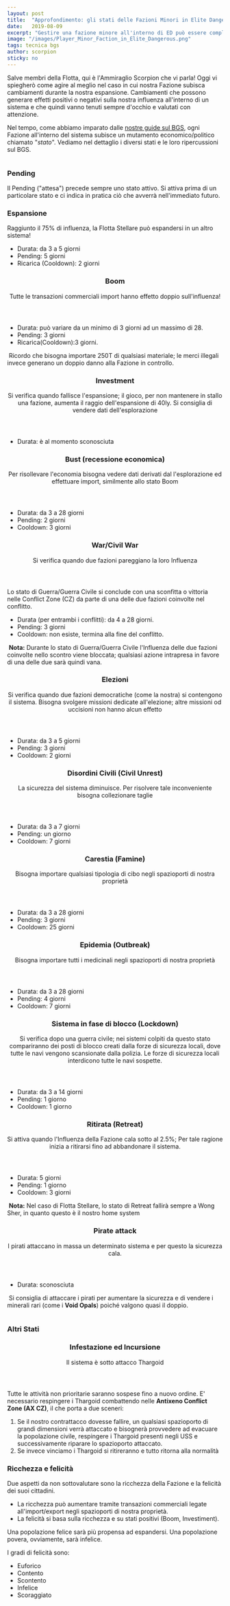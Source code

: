```yaml
---
layout: post
title:  "Approfondimento: gli stati delle Fazioni Minori in Elite Dangerous"
date:   2019-08-09
excerpt: "Gestire una fazione minore all'interno di ED può essere complicato. Vediamo insieme cosa fare!"
image: "/images/Player_Minor_Faction_in_Elite_Dangerous.png"
tags: tecnica bgs
author: scorpion
sticky: no
---
```

Salve membri della Flotta, qui è l'Ammiraglio Scorpion che vi parla! Oggi vi spiegherò come agire al meglio nel caso in cui nostra Fazione subisca cambiamenti durante la nostra espansione. Cambiamenti che possono generare effetti positivi o negativi sulla nostra influenza all'interno di un sistema e che quindi vanno tenuti sempre d'occhio e valutati con attenzione.

Nel tempo, come abbiamo imparato dalle [nostre guide sul BGS](/search/tag/bgs/), ogni Fazione all'interno del sistema subisce un mutamento economico/politico chiamato "*stato*". Vediamo nel dettaglio i diversi stati e le loro ripercussioni sul BGS.

<span class="image fit"><img src="/images/Elite-Division-png.png" alt=""></span>

### Pending

Il Pending ("attesa") precede sempre uno stato attivo. Si attiva prima di un particolare stato e ci indica in pratica ciò che avverrà nell'immediato futuro.

### Espansione

Raggiunto il 75% di influenza, la Flotta Stellare può espandersi in un altro sistema!

* Durata: da 3 a 5 giorni
* Pending: 5 giorni
* Ricarica (Cooldown): 2 giorni

<header>
    <h3>Boom</h3>
    <p>Tutte le transazioni commerciali import hanno effetto doppio sull'influenza!</p>
</header>

* Durata: può variare da un minimo di 3 giorni ad un massimo di 28.
* Pending: 3 giorni
* Ricarica(Cooldown):3 giorni.

<div class="box">
<i class="fa fa-hand-o-right fa-lg" aria-hidden="true" style="color: #f07b05;"></i>&nbsp;Ricordo che bisogna importare 250T di qualsiasi materiale; le merci illegali invece generano un doppio danno alla Fazione in controllo.</div>

<header>
    <h3>Investment</h3>
    <p>Si verifica quando fallisce l'espansione; il gioco, per non mantenere in stallo una fazione, aumenta il raggio dell'espansione di 40ly. Si consiglia di vendere dati dell'esplorazione</p>
</header>

* Durata: è al momento sconosciuta

<header>
    <h3>Bust (recessione economica)</h3>
    <p>Per risollevare l'economia bisogna vedere dati derivati dal l'esplorazione ed effettuare import, similmente allo stato Boom</p>
</header>

* Durata: da 3 a 28 giorni
* Pending: 2 giorni
* Cooldown: 3 giorni

<header>
    <h3>War/Civil War</h3>
    <p>Si verifica quando due fazioni pareggiano la loro Influenza</p>
</header>

Lo stato di Guerra/Guerra Civile si conclude con una sconfitta o vittoria nelle Conflict Zone (CZ) da parte di una delle due fazioni coinvolte nel conflitto.

* Durata (per entrambi i conflitti): da 4 a 28 giorni.
* Pending: 3 giorni
* Cooldown: non esiste, termina alla fine del conflitto.

<div class="box">
<i class="fa fa-hand-o-right fa-lg" aria-hidden="true" style="color: #f07b05;"></i>&nbsp;<b>Nota:</b>&nbsp;Durante lo stato di Guerra/Guerra Civile l'Influenza delle due fazioni coinvolte nello scontro viene bloccata; qualsiasi azione intrapresa in favore di una delle due sarà quindi vana.</diV>

<header>
    <h3>Elezioni</h3>
    <p>Si verifica quando due fazioni democratiche (come la nostra) si contengono il sistema. Bisogna svolgere missioni dedicate all'elezione; altre missioni od uccisioni non hanno alcun effetto</p>
</header>

* Durata: da 3 a 5 giorni
* Pending: 3 giorni
* Cooldown: 2 giorni

<header>
    <h3>Disordini Civili (Civil Unrest)</h3>
    <p>La sicurezza del sistema diminuisce. Per risolvere tale inconveniente bisogna collezionare taglie</p>
</header>

* Durata: da 3 a 7 giorni
* Pending: un giorno
* Cooldown: 7 giorni
  
<header>
    <h3>Carestia (Famine)</h3>
    <p>Bisogna importare qualsiasi tipologia di cibo negli spazioporti di nostra proprietà</p>
</header>

* Durata: da 3 a 28 giorni
* Pending: 3 giorni
* Cooldown: 25 giorni

<header>
    <h3>Epidemia (Outbreak)</h3>
    <p>Bisogna importare tutti i medicinali negli spazioporti di nostra proprietà</p>
</header>

* Durata: da 3 a 28 giorni
* Pending: 4 giorni
* Cooldown: 7 giorni

<header>
    <h3>Sistema in fase di blocco (Lockdown)</h3>
    <p>Si verifica dopo una guerra civile; nei sistemi colpiti da questo stato compariranno dei posti di blocco creati dalla forze di sicurezza locali, dove tutte le navi vengono scansionate dalla polizia. Le forze di sicurezza locali interdicono tutte le navi sospette.</p>
</header>

* Durata: da 3 a 14 giorni
* Pending: 1 giorno
* Cooldown: 1 giorno

<header>
    <h3>Ritirata (Retreat)</h3>
    <p>Si attiva quando l'Influenza della Fazione cala sotto al 2.5%; Per tale ragione inizia a ritirarsi fino ad abbandonare il sistema.</p>
</header>

* Durata: 5 giorni
* Pending: 1 giorno
* Cooldown: 3 giorni

<div class="box">
<i class="fa fa-hand-o-right fa-lg" aria-hidden="true" style="color: #f07b05;"></i>&nbsp;<b>Nota:</b>&nbsp;Nel caso di Flotta Stellare, lo stato di Retreat fallirà sempre a Wong Sher, in quanto questo è il nostro home system</div>

<header>
    <h3>Pirate attack</h3> 
    <p>I pirati attaccano in massa un determinato sistema e per questo la sicurezza cala.</p>
</header>

* Durata: sconosciuta

<div class="box">
<i class="fa fa-hand-o-right fa-lg" aria-hidden="true" style="color: #f07b05;"></i>&nbsp;Si consiglia di attaccare i pirati per aumentare la sicurezza e di vendere i minerali rari (come i <b>Void Opals</b>) poiché valgono quasi il doppio.</div>

<span class="image fit"><img src="/images/Elite-Division-png.png" alt=""></span>

### Altri Stati

<header>
    <h3>Infestazione ed Incursione</h3>
    <p>Il sistema è sotto attacco Thargoid</p>
</header>

Tutte le attività non prioritarie saranno sospese fino a nuovo ordine. E' necessario respingere i Thargoid combattendo nelle **Antixeno Conflict Zone (AX CZ)**, il che porta a due sceneri:

1. Se il nostro contrattacco dovesse fallire, un qualsiasi spazioporto di grandi dimensioni verrà attaccato e bisognerà provvedere ad evacuare la popolazione civile, respingere  i Thargoid presenti negli USS e successivamente riparare lo spazioporto attaccato.
2. Se invece vinciamo i Thargoid si ritireranno e tutto ritorna alla normalità

### Ricchezza e felicità

Due aspetti da non sottovalutare sono la ricchezza della Fazione e la felicità dei suoi cittadini.

* La ricchezza può aumentare tramite transazioni commerciali legate all'import/export negli spazioporti di nostra proprietà. 
* La felicità si basa sulla ricchezza e su stati positivi (Boom, Investiment). 

Una popolazione felice sarà più propensa ad espandersi. Una popolazione povera, ovviamente, sarà infelice.

I gradi di felicità sono:

* Euforico
* Contento
* Scontento
* Infelice
* Scoraggiato
